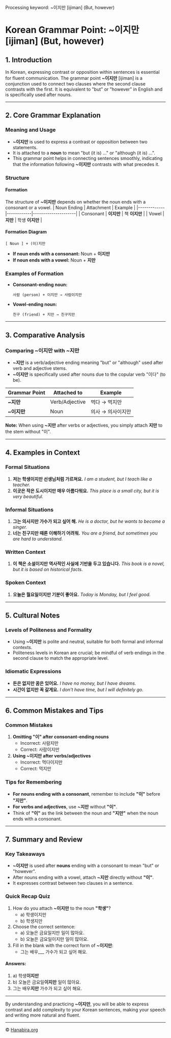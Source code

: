 Processing keyword: ~이지만 [ijiman] (But, however)
# Korean Grammar Point: ~이지만 [ijiman] (But, however)

## 1. Introduction
In Korean, expressing contrast or opposition within sentences is essential for fluent communication. The grammar point **~이지만** [ijiman] is a conjunction used to connect two clauses where the second clause contrasts with the first. It is equivalent to "but" or "however" in English and is specifically used after nouns.

---
## 2. Core Grammar Explanation
### Meaning and Usage
- **~이지만** is used to express a contrast or opposition between two statements.
- It is attached to a **noun** to mean "but (it is) ..." or "although (it is) ...".
- This grammar point helps in connecting sentences smoothly, indicating that the information following **~이지만** contrasts with what precedes it.
### Structure
#### Formation
The structure of **~이지만** depends on whether the noun ends with a consonant or a vowel.
| Noun Ending | Attachment | Example             |
|-------------|------------|---------------------|
| Consonant   | **이지만**  | 책 **이지만**        |
| Vowel       | **지만**    | 학생 **이지만**      |
#### Formation Diagram
```
[ Noun ] + (이)지만
```
- **If noun ends with a consonant:** Noun + **이지만**
- **If noun ends with a vowel:** Noun + **지만**
### Examples of Formation
- **Consonant-ending noun:**
  ```
  사람 (person) + 이지만 → 사람이지만
  ```
- **Vowel-ending noun:**
  ```
  친구 (friend) + 지만 → 친구지만
  ```
---
## 3. Comparative Analysis
### Comparing **~이지만** with **~지만**
- **~지만** is a verb/adjective ending meaning "but" or "although" used after verb and adjective stems.
- **~이지만** is specifically used after nouns due to the copular verb "이다" (to be).

| Grammar Point | Attached to      | Example               |
|---------------|------------------|-----------------------|
| **~지만**     | Verb/Adjective   | 먹다 → 먹지만          |
| **~이지만**   | Noun             | 의사 → 의사이지만      |

**Note:** When using **~지만** after verbs or adjectives, you simply attach **지만** to the stem without "이".

---
## 4. Examples in Context
### Formal Situations
1. **저는 학생이지만 선생님처럼 가르쳐요.**
   *I am a student, but I teach like a teacher.*
2. **이곳은 작은 도시이지만 매우 아름다워요.**
   *This place is a small city, but it is very beautiful.*
### Informal Situations
1. **그는 의사지만 가수가 되고 싶어 해.**
   *He is a doctor, but he wants to become a singer.*
2. **너는 친구지만 때론 이해하기 어려워.**
   *You are a friend, but sometimes you are hard to understand.*
### Written Context
1. **이 책은 소설이지만 역사적인 사실에 기반을 두고 있습니다.**
   *This book is a novel, but it is based on historical facts.*
### Spoken Context
1. **오늘은 월요일이지만 기분이 좋아요.**
   *Today is Monday, but I feel good.*
---
## 5. Cultural Notes
### Levels of Politeness and Formality
- Using **~이지만** is polite and neutral, suitable for both formal and informal contexts.
- Politeness levels in Korean are crucial; be mindful of verb endings in the second clause to match the appropriate level.
### Idiomatic Expressions
- **돈은 없지만 꿈은 있어요.**
  *I have no money, but I have dreams.*
- **시간이 없지만 꼭 갈게요.**
  *I don't have time, but I will definitely go.*
---
## 6. Common Mistakes and Tips
### Common Mistakes
1. **Omitting "이" after consonant-ending nouns**
   - Incorrect: 사람지만
   - Correct: 사람이지만
2. **Using **~이지만** after verbs/adjectives**
   - Incorrect: 먹다이지만
   - Correct: 먹지만
### Tips for Remembering
- **For nouns ending with a consonant**, remember to include **"이"** before **"지만"**.
- **For verbs and adjectives**, use **~지만** without **"이"**.
- Think of **"이"** as the link between the noun and **"지만"** when the noun ends with a consonant.
---
## 7. Summary and Review
### Key Takeaways
- **~이지만** is used after **nouns** ending with a consonant to mean "but" or "however".
- After nouns ending with a vowel, attach **~지만** directly without **"이"**.
- It expresses contrast between two clauses in a sentence.
### Quick Recap Quiz
1. How do you attach **~이지만** to the noun **"학생"**?
   - a) 학생이지만
   - b) 학생지만
2. Choose the correct sentence:
   - a) 오늘은 금요일지만 일이 많아요.
   - b) 오늘은 금요일이지만 일이 많아요.
3. Fill in the blank with the correct form of **~이지만**:
   - 그는 배우___ 가수가 되고 싶어 해요.
#### Answers:
1. a) 학생**이지만**
2. b) 오늘은 금요일**이지만** 일이 많아요.
3. 그는 배우**지만** 가수가 되고 싶어 해요.
---
By understanding and practicing **~이지만**, you will be able to express contrast and add complexity to your Korean sentences, making your speech and writing more natural and fluent.

---
© [Hanabira.org](https://hanabira.org)
